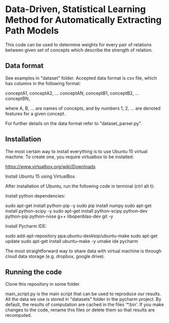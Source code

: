 # Data-Driven, Statistical Learning Method for Automatically Extracting Path Models

This code can be used to determine weights for every pair of relations between given set of concepts which describe the strength of relation.

## Data format

See examples in "dataset" folder.
Accepted data format is csv file, which has columns in the following format:

conceptA1, conceptA2, ... conceptAN, conceptB1, conceptB2, ... conceptBN, 

where A, B, ... are names of concepts, and by numbers 1, 2, ... are denoted features for a given concept.

For further details on the data format refer to "dataset_parser.py".

## Installation

The most certain way to install everything is to use Ubuntu 15 virtual machine. To create one, you require virtualbox to be installed:

https://www.virtualbox.org/wiki/Downloads

Install Ubuntu 15 using VirtualBox.

After installation of Ubuntu, run the following code in terminal (ctrl alt t):

Install python dependencies:

sudo apt-get install python-pip -y
sudo pip install numpy
sudo apt-get install python-scipy -y
sudo apt-get install python-scipy python-dev python-pip python-nose g++ libopenblas-dev git -y

Install Pycharm IDE:

sudo add-apt-repository ppa:ubuntu-desktop/ubuntu-make
sudo apt-get update
sudo apt-get install ubuntu-make -y
umake ide pycharm

The most straightforward way to share data with virtual machine is through cloud data storage (e.g. dropbox, google drive).

## Running the code

Clone this repository in some folder. 

main_script.py is the main script that can be used to reproduce our results. All the data we use is stored in "datasets" folder in the pycharm project.
By default, the results of computation are cached in the files '*.bin'. If you make changes to the code, rename this files or delete them so that results are recomputed.


